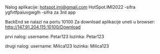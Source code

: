 Nalog aplikacije:
hotspot.imi@gmail.com
HotSpot.IMI2022 -sifra
ygfvtfpaiuvgwglh -sifra za 3rd app


BackEnd se nalazi na portu 10100
Za download aplikacije uneti u browser: 
http://147.91.204.115:10100/Download

prvi nalog:
username: Petar123
lozinka: Petar123

drugi nalog:
username: Milica123
lozinka: Milica123


